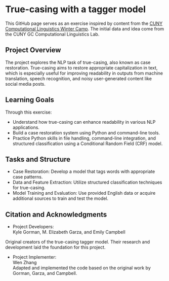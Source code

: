 # True-casing with a tagger model
This GitHub page serves as an exercise inspired by content from the [CUNY Computational Linguistics Winter Camp](https://github.com/CUNY-CL/winter-camp). The initial data and idea come from the CUNY GC Computational Linguistics Lab.

## Project Overview
The project explores the NLP task of true-casing, also known as case restoration. True-casing aims to restore appropriate capitalization in text, which is especially useful for improving readability in outputs from machine translation, speech recognition, and noisy user-generated content like social media posts.

## Learning Goals
Through this exercise:
- Understand how true-casing can enhance readability in various NLP applications.
- Build a case restoration system using Python and command-line tools.
- Practice Python skills in file handling, command-line integration, and structured classification using a Conditional Random Field (CRF) model.

## Tasks and Structure
- Case Restoration: Develop a model that tags words with appropriate case patterns.
- Data and Feature Extraction: Utilize structured classification techniques for true-casing.
- Model Training and Evaluation: Use provided English data or acquire additional sources to train and test the model.

## Citation and Acknowledgments

- Project Developers:  
Kyle Gorman, M. Elizabeth Garza, and Emily Campbell

Original creators of the true-casing tagger model. Their research and development laid the foundation for this project.

- Project Implementer:  
Wen Zhang  
Adapted and implemented the code based on the original work by Gorman, Garza, and Campbell.
